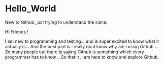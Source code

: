 # Hello_World
New to  Github ,just trying to understand the same.

Hi Friends !

I am new to programming and testing... and is super excited to know what it actually is... And the best part is i really dont know why am i using Github ... So many people out there is saying Github is something which every programmer has to know .. So that it ,I am here to know and explore Github.
